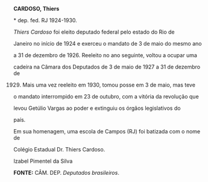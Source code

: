**CARDOSO, Thiers**



\* dep. fed. RJ 1924-1930.



*Thiers Cardoso* foi eleito deputado federal pelo estado do Rio de

Janeiro no início de 1924 e exerceu o mandato de 3 de maio do mesmo ano

a 31 de dezembro de 1926. Reeleito no ano seguinte, voltou a ocupar uma

cadeira na Câmara dos Deputados de 3 de maio de 1927 a 31 de dezembro de

1929. Mais uma vez reeleito em 1930, tomou posse em 3 de maio, mas teve

o mandato interrompido em 23 de outubro, com a vitória da revolução que

levou Getúlio Vargas ao poder e extinguiu os órgãos legislativos do

país.



Em sua homenagem, uma escola de Campos (RJ) foi batizada com o nome de

Colégio Estadual Dr. Thiers Cardoso.



Izabel Pimentel da Silva



**FONTE:** CÂM. DEP. *Deputados brasileiros*.

